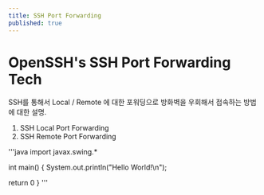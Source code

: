 ```yaml
---
title: SSH Port Forwarding
published: true
---
```


# OpenSSH's SSH Port Forwarding Tech   

SSH를 통해서 Local / Remote 에 대한 포워딩으로 방화벽을 우회해서 접속하는 방법에 대한 설명.   

1. SSH Local Port Forwarding
1. SSH Remote Port Forwarding

'''java
import javax.swing.*

int main() 
{
  System.out.println("Hello World!\n");
  
  return 0
}
'''
